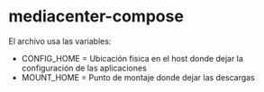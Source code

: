 # mediacenter-compose

El archivo usa las variables:

- CONFIG_HOME = Ubicación fisica en el host donde dejar la configuración de las aplicaciones
- MOUNT_HOME = Punto de montaje donde dejar las descargas
